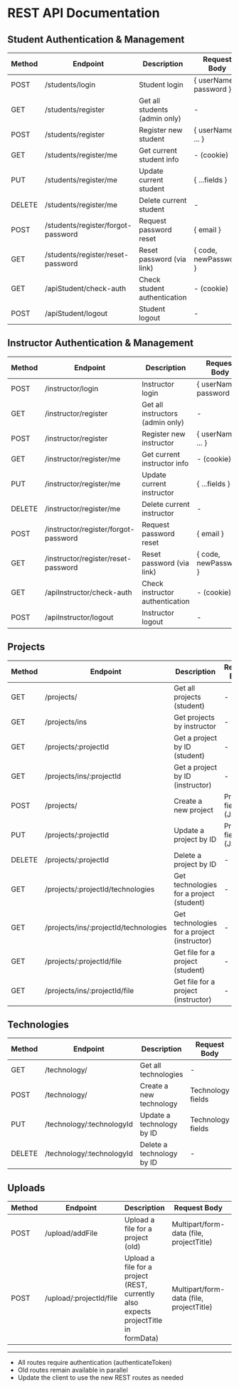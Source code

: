# REST API Documentation

## Student Authentication & Management

| Method | Endpoint                      | Description                        | Request Body                | Response                |
|--------|--------------------------------|------------------------------------|-----------------------------|-------------------------|
| POST   | /students/login               | Student login                      | { userName, password }      | { loggedIn, user, ... } |
| GET    | /students/register            | Get all students (admin only)      | -                           | Array of students       |
| POST   | /students/register            | Register new student               | { userName, ... }           | { message, user }       |
| GET    | /students/register/me         | Get current student info           | - (cookie)                  | { user }                |
| PUT    | /students/register/me         | Update current student             | { ...fields }               | { message, user }       |
| DELETE | /students/register/me         | Delete current student             | -                           | { message }             |
| POST   | /students/register/forgot-password | Request password reset         | { email }                   | { message }             |
| GET    | /students/register/reset-password | Reset password (via link)      | { code, newPassword }       | { message }             |
| GET    | /apiStudent/check-auth      | Check student authentication       | - (cookie)                  | { isAuthenticated, user }|
| POST   | /apiStudent/logout          | Student logout                     | -                           | { loggedOut, message }  |

## Instructor Authentication & Management

| Method | Endpoint                      | Description                        | Request Body                | Response                |
|--------|--------------------------------|------------------------------------|-----------------------------|-------------------------|
| POST   | /instructor/login               | Instructor login                      | { userName, password }      | { loggedIn, user, ... } |
| GET    | /instructor/register            | Get all instructors (admin only)      | -                           | Array of instructors    |
| POST   | /instructor/register            | Register new instructor               | { userName, ... }           | { message, user }       |
| GET    | /instructor/register/me         | Get current instructor info           | - (cookie)                  | { user }                |
| PUT    | /instructor/register/me         | Update current instructor             | { ...fields }               | { message, user }       |
| DELETE | /instructor/register/me         | Delete current instructor             | -                           | { message }             |
| POST   | /instructor/register/forgot-password | Request password reset         | { email }                   | { message }             |
| GET    | /instructor/register/reset-password | Reset password (via link)      | { code, newPassword }       | { message }             |
| GET    | /apiInstructor/check-auth      | Check instructor authentication       | - (cookie)                  | { isAuthenticated, user }|
| POST   | /apiInstructor/logout          | Instructor logout                     | -                           | { loggedOut, message }  |

## Projects

| Method | Endpoint                                      | Description                                      | Request Body          | Response                |
|--------|----------------------------------------------|--------------------------------------------------|-----------------------|-------------------------|
| GET    | /projects/                                   | Get all projects (student)                       | -                     | Array of projects       |
| GET    | /projects/ins                                | Get projects by instructor                       | -                     | Array of projects       |
| GET    | /projects/:projectId                         | Get a project by ID (student)                    | -                     | Project object          |
| GET    | /projects/ins/:projectId                     | Get a project by ID (instructor)                  | -                     | Project object          |
| POST   | /projects/                                   | Create a new project                              | Project fields (JSON) | Project object          |
| PUT    | /projects/:projectId                         | Update a project by ID                            | Project fields (JSON) | Project object          |
| DELETE | /projects/:projectId                         | Delete a project by ID                            | -                     | 204 No Content          |
| GET    | /projects/:projectId/technologies            | Get technologies for a project (student)         | -                     | Array of technologies   |
| GET    | /projects/ins/:projectId/technologies        | Get technologies for a project (instructor)      | -                     | Array of technologies   |
| GET    | /projects/:projectId/file                    | Get file for a project (student)                  | -                     | File download           |
| GET    | /projects/ins/:projectId/file                | Get file for a project (instructor)               | -                     | File download           |

## Technologies

| Method | Endpoint                              | Description                        | Request Body         | Response                |
|--------|----------------------------------------|------------------------------------|----------------------|-------------------------|
| GET    | /technology/                          | Get all technologies               | -                    | Array of technologies   |
| POST   | /technology/                          | Create a new technology            | Technology fields    | Success message         |
| PUT    | /technology/:technologyId             | Update a technology by ID          | Technology fields    | Success message         |
| DELETE | /technology/:technologyId             | Delete a technology by ID          | -                    | Success message         |

## Uploads

| Method | Endpoint                              | Description                        | Request Body         | Response                |
|--------|----------------------------------------|------------------------------------|----------------------|-------------------------|
| POST   | /upload/addFile                       | Upload a file for a project (old)  | Multipart/form-data (file, projectTitle) | Success message, path   |
| POST   | /upload/:projectId/file               | Upload a file for a project (REST, currently also expects projectTitle in formData) | Multipart/form-data (file, projectTitle) | Success message, path   |

---

- All routes require authentication (authenticateToken)
- Old routes remain available in parallel
- Update the client to use the new REST routes as needed 